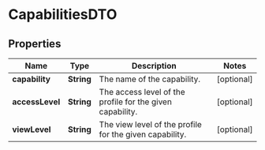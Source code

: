 

# CapabilitiesDTO


## Properties

| Name | Type | Description | Notes |
|------------ | ------------- | ------------- | -------------|
|**capability** | **String** | The name of the capability. |  [optional] |
|**accessLevel** | **String** | The access level of the profile for the given capability. |  [optional] |
|**viewLevel** | **String** | The view level of the profile for the given capability. |  [optional] |



